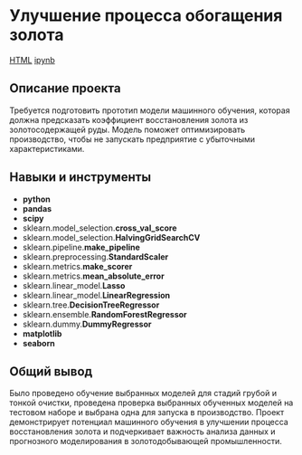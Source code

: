 # Улучшение процесса обогащения золота

[HTML](https://github.com/SancheZzz69/Portfolio/blob/main/Gold%20Recovery/P2_Portfolio.html)     [ipynb](https://github.com/SancheZzz69/Portfolio/blob/main/Gold%20Recovery/P2_Portfolio.ipynb)

## Описание проекта

Требуется подготовить прототип модели машинного обучения, которая должна предсказать коэффициент восстановления золота из золотосодержащей руды. Модель поможет оптимизировать производство, чтобы не запускать предприятие с убыточными характеристиками.



## Навыки и инструменты

- **python**
- **pandas**
- **scipy**
- sklearn.model_selection.**cross_val_score**
- sklearn.model_selection.**HalvingGridSearchCV**
- sklearn.pipeline.**make_pipeline**
- sklearn.preprocessing.**StandardScaler**
- sklearn.metrics.**make_scorer**
- sklearn.metrics.**mean_absolute_error**
- sklearn.linear_model.**Lasso**
- sklearn.linear_model.**LinearRegression**
- sklearn.tree.**DecisionTreeRegressor**
- sklearn.ensemble.**RandomForestRegressor**
- sklearn.dummy.**DummyRegressor**
- **matplotlib**
- **seaborn**


## Общий вывод

Было проведено обучение выбранных моделей для стадий грубой и тонкой очистки, проведена проверка выбранных обученных моделей на тестовом наборе и выбрана одна для запуска в производство.
Проект демонстрирует потенциал машинного обучения в улучшении процесса восстановления золота и подчеркивает важность анализа данных и прогнозного моделирования в золотодобывающей промышленности.
